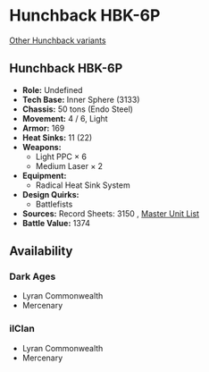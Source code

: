 # Hunchback HBK-6P 

[Other Hunchback variants](../hunchback.md) 

## Hunchback HBK-6P 

- **Role:** Undefined 
- **Tech Base:** Inner Sphere (3133) 
- **Chassis:** 50 tons (Endo Steel) 
- **Movement:** 4 / 6, Light 
- **Armor:** 169 
- **Heat Sinks:** 11 (22) 
- **Weapons:** 
  - Light PPC × 6 
  - Medium Laser × 2 
- **Equipment:** 
  - Radical Heat Sink System 
- **Design Quirks:** 
  - Battlefists 
- **Sources:** Record Sheets: 3150 , [Master Unit List](http://masterunitlist.info/Unit/Details/7993) 
- **Battle Value:** 1374 

## Availability 

### Dark Ages 

- Lyran Commonwealth 
- Mercenary 

### ilClan 

- Lyran Commonwealth 
- Mercenary 

